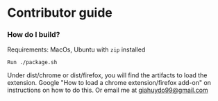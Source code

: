 # Contributor guide

### How do I build?

Requirements: MacOs, Ubuntu with `zip` installed
 
```
Run ./package.sh
```

Under dist/chrome or dist/firefox, you will find the artifacts to load the extension.
Google "How to load a chrome extension/firefox add-on" on instructions on how to do this.
Or email me at giahuydo99@gmail.com